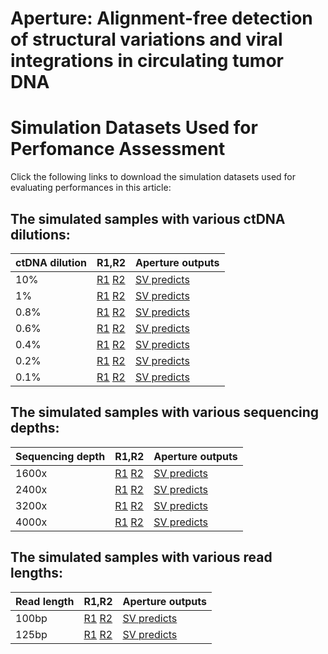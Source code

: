 # Aperture: Alignment-free detection of structural variations and viral integrations in circulating tumor DNA  
  
[comment]: <> (For citing Aperture and for an overview of the Aperture algorithms, refer to our open access article:)  

[comment]: <> (**Aperture: Alignment-free detection of structural variations and viral integrations in circulating tumor DNA**)
[comment]: <> (Hongchao Liu, Huihui Yin, Guangyu Li, Junling Li, Xiaoyue Wang.)  
  
# Simulation Datasets Used for Perfomance Assessment  
  
Click the following links to download the simulation datasets used for evaluating performances in this article:  
   
   
## The simulated samples with various ctDNA dilutions:
ctDNA dilution | R1,R2 | Aperture outputs
------- | --------- | ---------
10%|[R1](https://ndownloader.figshare.com/files/26914610)  [R2](https://ndownloader.figshare.com/files/24730013)|[SV predicts](https://ndownloader.figshare.com/files/28482234)
1%|[R1](https://ndownloader.figshare.com/files/26914715)  [R2](https://ndownloader.figshare.com/files/24730121)|[SV predicts](https://ndownloader.figshare.com/files/28482237)
0.8%|[R1](https://ndownloader.figshare.com/files/26914718)  [R2](https://ndownloader.figshare.com/files/24730259)|[SV predicts](https://ndownloader.figshare.com/files/28482252)
0.6%|[R1](https://ndownloader.figshare.com/files/26914721)  [R2](https://ndownloader.figshare.com/files/24730178)|[SV predicts](https://ndownloader.figshare.com/files/28482249)
0.4%|[R1](https://ndownloader.figshare.com/files/26914766)  [R2](https://ndownloader.figshare.com/files/24730352)|[SV predicts](https://ndownloader.figshare.com/files/28482246)
0.2%|[R1](https://ndownloader.figshare.com/files/26914769)  [R2](https://ndownloader.figshare.com/files/24730379)|[SV predicts](https://ndownloader.figshare.com/files/28482243)
0.1%|[R1](https://ndownloader.figshare.com/files/26914772)  [R2](https://ndownloader.figshare.com/files/24730523)|[SV predicts](https://ndownloader.figshare.com/files/28482240)
  
   
## The simulated samples with various sequencing depths:
Sequencing depth | R1,R2 | Aperture outputs
------- | --------- | ---------
1600x|[R1](https://ndownloader.figshare.com/files/28456884) [R2](https://ndownloader.figshare.com/files/28456914)|[SV predicts](https://ndownloader.figshare.com/files/28482489)
2400x|[R1](https://ndownloader.figshare.com/files/28480476) [R2](https://ndownloader.figshare.com/files/28473804)|[SV predicts](https://ndownloader.figshare.com/files/28482492)
3200x|[R1](https://ndownloader.figshare.com/files/28456968) [R2](https://ndownloader.figshare.com/files/28456941)|[SV predicts](https://ndownloader.figshare.com/files/28482495)
4000x|[R1](https://ndownloader.figshare.com/files/28470351) [R2](https://ndownloader.figshare.com/files/28470342)|[SV predicts](https://ndownloader.figshare.com/files/28482498)
   
   
## The simulated samples with various read lengths:
Read length | R1,R2 | Aperture outputs
------- | --------- | ---------
100bp|[R1](https://ndownloader.figshare.com/files/28470348) [R2](https://ndownloader.figshare.com/files/28470339)|[SV predicts](https://ndownloader.figshare.com/files/28482228)
125bp|[R1](https://ndownloader.figshare.com/files/28457277) [R2](https://ndownloader.figshare.com/files/28457262)|[SV predicts](https://ndownloader.figshare.com/files/28482231)
   
   

   